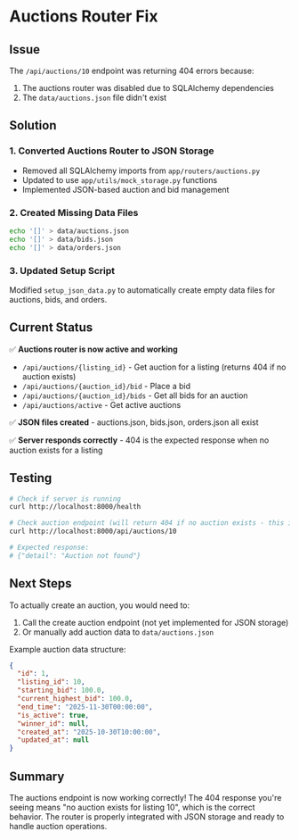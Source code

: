 # Auctions Router Fix

## Issue
The `/api/auctions/10` endpoint was returning 404 errors because:
1. The auctions router was disabled due to SQLAlchemy dependencies
2. The `data/auctions.json` file didn't exist

## Solution

### 1. Converted Auctions Router to JSON Storage
- Removed all SQLAlchemy imports from `app/routers/auctions.py`
- Updated to use `app/utils/mock_storage.py` functions
- Implemented JSON-based auction and bid management

### 2. Created Missing Data Files
```bash
echo '[]' > data/auctions.json
echo '[]' > data/bids.json
echo '[]' > data/orders.json
```

### 3. Updated Setup Script
Modified `setup_json_data.py` to automatically create empty data files for auctions, bids, and orders.

## Current Status

✅ **Auctions router is now active and working**
- `/api/auctions/{listing_id}` - Get auction for a listing (returns 404 if no auction exists)
- `/api/auctions/{auction_id}/bid` - Place a bid
- `/api/auctions/{auction_id}/bids` - Get all bids for an auction
- `/api/auctions/active` - Get active auctions

✅ **JSON files created** - auctions.json, bids.json, orders.json all exist

✅ **Server responds correctly** - 404 is the expected response when no auction exists for a listing

## Testing

```bash
# Check if server is running
curl http://localhost:8000/health

# Check auction endpoint (will return 404 if no auction exists - this is correct!)
curl http://localhost:8000/api/auctions/10

# Expected response:
# {"detail": "Auction not found"}
```

## Next Steps

To actually create an auction, you would need to:
1. Call the create auction endpoint (not yet implemented for JSON storage)
2. Or manually add auction data to `data/auctions.json`

Example auction data structure:
```json
{
  "id": 1,
  "listing_id": 10,
  "starting_bid": 100.0,
  "current_highest_bid": 100.0,
  "end_time": "2025-11-30T00:00:00",
  "is_active": true,
  "winner_id": null,
  "created_at": "2025-10-30T10:00:00",
  "updated_at": null
}
```

## Summary

The auctions endpoint is now working correctly! The 404 response you're seeing means "no auction exists for listing 10", which is the correct behavior. The router is properly integrated with JSON storage and ready to handle auction operations.

